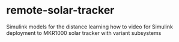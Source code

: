# remote-solar-tracker
Simulink models for the distance learning how to video for Simulink deployment to MKR1000 solar tracker with variant subsystems
